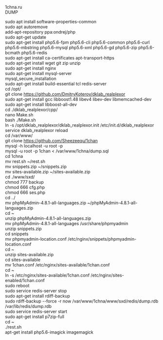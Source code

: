 1chna.ru  
DUMP  

sudo apt install software-properties-common  
sudo apt autoremove  
add-apt-repository ppa:ondrej/php  
sudo apt-get update  
sudo apt-get install php5.6-fpm php5.6-cli php5.6-common php5.6-curl php5.6-mbstring php5.6-mysql php5.6-xml php5.6-gd php5.6-zip php5.6-bcmath php5.6-redis  
sudo apt-get install ca-certificates apt-transport-https  
sudo apt-get install wget git zip unzip  
sudo apt-get install nginx  
sudo apt-get install mysql-server  
mysql_secure_installation  
sudo apt-get install build-essential tcl redis-server  
cd /opt/  
git clone https://github.com/DmitryKoterov/dklab_realplexor  
sudo apt-get install gcc libboost1.48 libev4 libev-dev libmemcached-dev  
sudo apt-get install libboost-all-dev  
cd ./dklab_realplexor/cpp/  
nano Make.sh  
bash ./Make.sh  
ln -s /opt/dklab_realplexor/dklab_realplexor.init /etc/init.d/dklab_realplexor  
service dklab_realplexor reload  
cd /var/www/  
git clone https://github.com/Sheezeequ/1chan  
mysql -h localhost -u root -p  
mysql -u root -p 1chan < /var/www/1chna/dump.sql  
cd 1chna  
mv rest.sh ~/rest.sh  
mv snippets.zip ~/snippets.zip  
mv sites-available.zip ~/sites-available.zip  
cd ./www/sxd/  
chmod 777 backup  
chmod 666 cfg.php  
chmod 666 ses.php  
cd ../  
mv phpMyAdmin-4.8.1-all-languages.zip ~/phpMyAdmin-4.8.1-all-languages.zip  
cd ~  
unzip phpMyAdmin-4.8.1-all-languages.zip  
mv phpMyAdmin-4.8.1-all-languages /usr/share/phpmyadmin  
unzip snippets.zip  
cd snippets  
mv phpmyadmin-location.conf /etc/nginx/snippets/phpmyadmin-location.conf  
cd ~  
unzip sites-available.zip  
cd sites-available  
mv 1chan.conf /etc/nginx/sites-available/1chan.conf  
cd ~  
ln -s /etc/nginx/sites-available/1chan.conf /etc/nginx/sites-enabled/1chan.conf  
sudo reboot  
sudo service redis-server stop  
sudo apt-get install rdiff-backup  
sudo rdiff-backup --force -r now /var/www/1chna/www/sxd/redis/dump.rdb /var/lib/redis/dump.rdb  
sudo service redis-server start  
sudo apt-get install p7zip-full  
cd ~  
./rest.sh  
apt-get install php5.6-imagick imagemagick  
